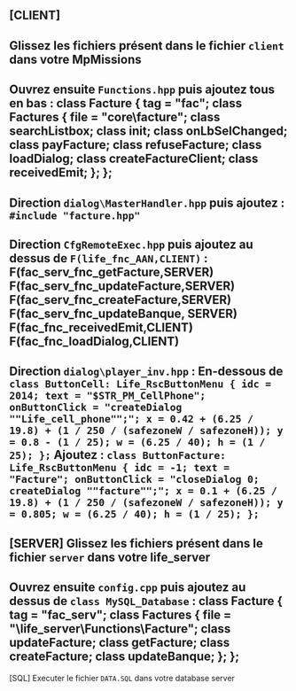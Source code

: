[CLIENT]
----------------------------------------------------
Glissez les fichiers présent dans le fichier `client` dans votre MpMissions
----------------------------------------------------
Ouvrez ensuite `Functions.hpp` puis ajoutez tous en bas :
class Facture {
    tag = "fac";
    class Factures {
        file = "core\facture";
        class searchListbox;
        class init;
        class onLbSelChanged;
        class payFacture;
        class refuseFacture;
        class loadDialog;
        class createFactureClient;
        class receivedEmit;
    };
};
----------------------------------------------------
Direction `dialog\MasterHandler.hpp` puis ajoutez :
`#include "facture.hpp"`
----------------------------------------------------
Direction `CfgRemoteExec.hpp` puis ajoutez au dessus de `F(life_fnc_AAN,CLIENT)` :
F(fac_serv_fnc_getFacture,SERVER)
F(fac_serv_fnc_updateFacture,SERVER)
F(fac_serv_fnc_createFacture,SERVER)
F(fac_serv_fnc_updateBanque, SERVER)
F(fac_fnc_receivedEmit,CLIENT)
F(fac_fnc_loadDialog,CLIENT)
----------------------------------------------------
Direction `dialog\player_inv.hpp` :
En-dessous de 
`
class ButtonCell: Life_RscButtonMenu {
    idc = 2014;
    text = "$STR_PM_CellPhone";
    onButtonClick = "createDialog ""Life_cell_phone"";";
    x = 0.42 + (6.25 / 19.8) + (1 / 250 / (safezoneW / safezoneH));
    y = 0.8 - (1 / 25);
    w = (6.25 / 40);
    h = (1 / 25);
};
`
Ajoutez :
`
class ButtonFacture: Life_RscButtonMenu {
    idc = -1;
    text = "Facture";
    onButtonClick = "closeDialog 0; createDialog ""facture"";";
    x = 0.1 + (6.25 / 19.8) + (1 / 250 / (safezoneW / safezoneH));
    y = 0.805;
    w = (6.25 / 40);
    h = (1 / 25);
};
`
----------------------------------------------------
[SERVER]
Glissez les fichiers présent dans le fichier `server` dans votre life_server
----------------------------------------------------
Ouvrez ensuite `config.cpp` puis ajoutez au dessus de `class MySQL_Database` :
class Facture {
    tag = "fac_serv";
    class Factures {
        file = "\life_server\Functions\Facture";
        class updateFacture;
        class getFacture;
        class createFacture;
        class updateBanque;
    };
};
----------------------------------------------------
[SQL]
Executer le fichier `DATA.SQL` dans votre database server